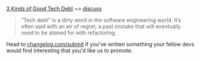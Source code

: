 [3 Kinds of Good Tech Debt](https://engineering.squarespace.com/blog/2019/three-kinds-of-good-tech-debt) ~> [discuss](https://changelog.com/news/3-kinds-of-good-tech-debt-zWqY)

> “Tech debt” is a dirty word in the software engineering world. It’s often said with an air of regret; a past mistake that will eventually need to be atoned for with refactoring.

Head to [changelog.com/submit](https://changelog.com/news/submit) if you've written something your fellow devs would find interesting that you'd like us to promote.